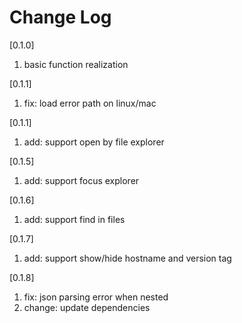 # Change Log

[0.1.0]

1. basic function realization

[0.1.1]

1. fix: load error path on linux/mac

[0.1.1]

1. add: support open by file explorer

[0.1.5]

1. add: support focus explorer

[0.1.6]

1. add: support find in files

[0.1.7]

1. add: support show/hide hostname and version tag

[0.1.8]

1. fix: json parsing error when nested
2. change: update dependencies
